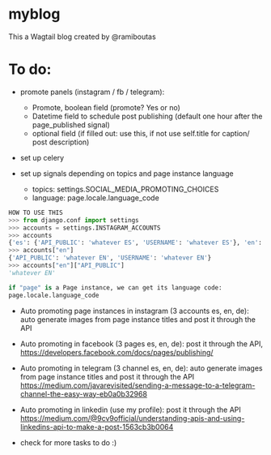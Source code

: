 # myblog
This a Wagtail blog created by @ramiboutas



# To do:

* promote panels (instagram / fb / telegram):
  * Promote, boolean field (promote? Yes or no)
  * Datetime field to schedule post publishing (default one hour after the page_published signal)
  * optional field (if filled out: use this, if not use self.title for caption/ post description)

* set up celery

* set up signals depending on topics and page instance language
  * topics: settings.SOCIAL_MEDIA_PROMOTING_CHOICES
  * language: page.locale.language_code

```Python
HOW TO USE THIS
>>> from django.conf import settings
>>> accounts = settings.INSTAGRAM_ACCOUNTS
>>> accounts
{'es': {'API_PUBLIC': 'whatever ES', 'USERNAME': 'whatever ES'}, 'en': {'API_PUBLIC': 'whatever EN', 'USERNAME': 'whatever EN'}, 'de': {'API_PUBLIC': 'whatever DE', 'USERNAME': 'whatever DE'}}
>>> accounts["en"]
{'API_PUBLIC': 'whatever EN', 'USERNAME': 'whatever EN'}
>>> accounts["en"]["API_PUBLIC"]
'whatever EN'

if "page" is a Page instance, we can get its language code:
page.locale.language_code
```



* Auto promoting page instances in instagram (3 accounts es, en, de): auto generate images from page instance titles and post it through the API

* Auto promoting in facebook (3 pages es, en, de): post it through the API, https://developers.facebook.com/docs/pages/publishing/


* Auto promoting in telegram (3 channel es, en, de): auto generate images from page instance titles and post it through the API https://medium.com/javarevisited/sending-a-message-to-a-telegram-channel-the-easy-way-eb0a0b32968


* Auto promoting in linkedin (use my profile): post it through the API https://medium.com/@9cv9official/understanding-apis-and-using-linkedins-api-to-make-a-post-1563cb3b0064

* check for more tasks to do :)
